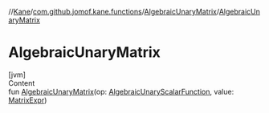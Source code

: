 //[Kane](../../index.md)/[com.github.jomof.kane.functions](../index.md)/[AlgebraicUnaryMatrix](index.md)/[AlgebraicUnaryMatrix](-algebraic-unary-matrix.md)



# AlgebraicUnaryMatrix  
[jvm]  
Content  
fun [AlgebraicUnaryMatrix](-algebraic-unary-matrix.md)(op: [AlgebraicUnaryScalarFunction](../-algebraic-unary-scalar-function/index.md), value: [MatrixExpr](../../com.github.jomof.kane/-matrix-expr/index.md))  



